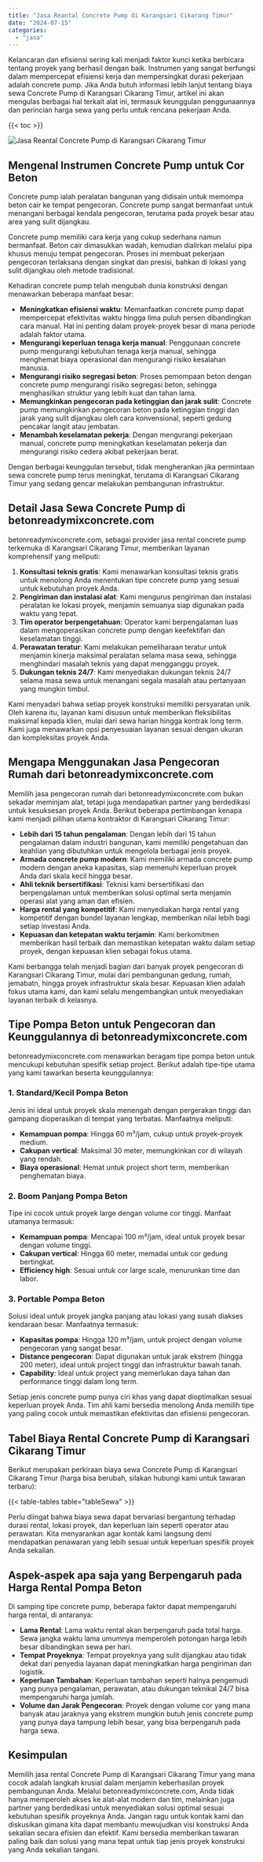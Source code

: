 ```yaml
---
title: "Jasa Reantal Concrete Pump di Karangsari Cikarang Timur"
date: "2024-07-15"
categories: 
  - "jasa"
---
```


Kelancaran dan efisiensi sering kali menjadi faktor kunci ketika berbicara tentang proyek yang berhasil dengan baik. Instrumen yang sangat berfungsi dalam mempercepat efisiensi kerja dan mempersingkat durasi pekerjaan adalah concrete pump. Jika Anda butuh informasi lebih lanjut tentang biaya sewa Concrete Pump di Karangsari Cikarang Timur, artikel ini akan mengulas berbagai hal terkait alat ini, termasuk keunggulan penggunaannya dan perincian harga sewa yang perlu untuk rencana pekerjaan Anda.

{{< toc >}}

![Jasa Reantal Concrete Pump di Karangsari Cikarang Timur](https://betoncor8.github.io/pump/concrete-pump%20(13).png)

## Mengenal Instrumen Concrete Pump untuk Cor Beton

Concrete pump ialah peralatan bangunan yang didisain untuk memompa beton cair ke tempat pengecoran. Concrete pump sangat bermanfaat untuk menangani berbagai kendala pengecoran, terutama pada proyek besar atau area yang sulit dijangkau.

Concrete pump memiliki cara kerja yang cukup sederhana namun bermanfaat. Beton cair dimasukkan wadah, kemudian dialirkan melalui pipa khusus menuju tempat pengecoran. Proses ini membuat pekerjaan pengecoran terlaksana dengan singkat dan presisi, bahkan di lokasi yang sulit dijangkau oleh metode tradisional.

Kehadiran concrete pump telah mengubah dunia konstruksi dengan menawarkan beberapa manfaat besar:

- **Meningkatkan efisiensi waktu**: Memanfaatkan concrete pump dapat mempercepat efektivitas waktu hingga lima puluh persen dibandingkan cara manual. Hal ini penting dalam proyek-proyek besar di mana periode adalah faktor utama.
- **Mengurangi keperluan tenaga kerja manual**: Penggunaan concrete pump mengurangi kebutuhan tenaga kerja manual, sehingga menghemat biaya operasional dan mengurangi risiko kesalahan manusia.
- **Mengurangi risiko segregasi beton**: Proses pemompaan beton dengan concrete pump mengurangi risiko segregasi beton, sehingga menghasilkan struktur yang lebih kuat dan tahan lama.
- **Memungkinkan pengecoran pada ketinggian dan jarak sulit**: Concrete pump memungkinkan pengecoran beton pada ketinggian tinggi dan jarak yang sulit dijangkau oleh cara konvensional, seperti gedung pencakar langit atau jembatan.
- **Menambah keselamatan pekerja**: Dengan mengurangi pekerjaan manual, concrete pump meningkatkan keselamatan pekerja dan mengurangi risiko cedera akibat pekerjaan berat.

Dengan berbagai keunggulan tersebut, tidak mengherankan jika permintaan sewa concrete pump terus meningkat, terutama di Karangsari Cikarang Timur yang sedang gencar melakukan pembangunan infrastruktur.

## Detail Jasa Sewa Concrete Pump di betonreadymixconcrete.com

betonreadymixconcrete.com, sebagai provider jasa rental concrete pump terkemuka di Karangsari Cikarang Timur, memberikan layanan komprehensif yang meliputi:

1. **Konsultasi teknis gratis**: Kami menawarkan konsultasi teknis gratis untuk menolong Anda menentukan tipe concrete pump yang sesuai untuk kebutuhan proyek Anda.
2. **Pengiriman dan instalasi alat**: Kami mengurus pengiriman dan instalasi peralatan ke lokasi proyek, menjamin semuanya siap digunakan pada waktu yang tepat.
3. **Tim operator berpengetahuan**: Operator kami berpengalaman luas dalam mengoperasikan concrete pump dengan keefektifan dan keselamatan tinggi.
4. **Perawatan teratur**: Kami melakukan pemeliharaan teratur untuk menjamin kinerja maksimal peralatan selama masa sewa, sehingga menghindari masalah teknis yang dapat mengganggu proyek.
5. **Dukungan teknis 24/7**: Kami menyediakan dukungan teknis 24/7 selama masa sewa untuk menangani segala masalah atau pertanyaan yang mungkin timbul.

Kami menyadari bahwa setiap proyek konstruksi memiliki persyaratan unik. Oleh karena itu, layanan kami disusun untuk memberikan fleksibilitas maksimal kepada klien, mulai dari sewa harian hingga kontrak long term. Kami juga menawarkan opsi penyesuaian layanan sesuai dengan ukuran dan kompleksitas proyek Anda.

## Mengapa Menggunakan Jasa Pengecoran Rumah dari betonreadymixconcrete.com

Memilih jasa pengecoran rumah dari betonreadymixconcrete.com bukan sekadar meminjam alat, tetapi juga mendapatkan partner yang berdedikasi untuk kesuksesan proyek Anda. Berikut beberapa pertimbangan kenapa kami menjadi pilihan utama kontraktor di Karangsari Cikarang Timur:

- **Lebih dari 15 tahun pengalaman**: Dengan lebih dari 15 tahun pengalaman dalam industri bangunan, kami memiliki pengetahuan dan keahlian yang dibutuhkan untuk mengelola berbagai jenis proyek.
- **Armada concrete pump modern**: Kami memiliki armada concrete pump modern dengan aneka kapasitas, siap memenuhi keperluan proyek Anda dari skala kecil hingga besar.
- **Ahli teknik bersertifikasi**: Teknisi kami bersertifikasi dan berpengalaman untuk memberikan solusi optimal serta menjamin operasi alat yang aman dan efisien.
- **Harga rental yang kompetitif**: Kami menyediakan harga rental yang kompetitif dengan bundel layanan lengkap, memberikan nilai lebih bagi setiap investasi Anda.
- **Kepuasan dan ketepatan waktu terjamin**: Kami berkomitmen memberikan hasil terbaik dan memastikan ketepatan waktu dalam setiap proyek, dengan kepuasan klien sebagai fokus utama.

Kami berbangga telah menjadi bagian dari banyak proyek pengecoran di Karangsari Cikarang Timur, mulai dari pembangunan gedung, rumah, jemabatn, hingga proyek infrastruktur skala besar. Kepuasan klien adalah fokus utama kami, dan kami selalu mengembangkan untuk menyediakan layanan terbaik di kelasnya.

## Tipe Pompa Beton untuk Pengecoran dan Keunggulannya di betonreadymixconcrete.com

betonreadymixconcrete.com menawarkan beragam tipe pompa beton untuk mencukupi kebutuhan spesifik setiap project. Berikut adalah tipe-tipe utama yang kami tawarkan beserta keunggulannya:

### 1\. Standard/Kecil Pompa Beton

Jenis ini ideal untuk proyek skala menengah dengan pergerakan tinggi dan gampang dioperasikan di tempat yang terbatas. Manfaatnya meliputi:

- **Kemampuan pompa**: Hingga 60 m³/jam, cukup untuk proyek-proyek medium.
- **Cakupan vertical**: Maksimal 30 meter, memungkinkan cor di wilayah yang rendah.
- **Biaya operasional**: Hemat untuk project short term, memberikan penghematan biaya.

### 2\. Boom Panjang Pompa Beton

Tipe ini cocok untuk proyek large dengan volume cor tinggi. Manfaat utamanya termasuk:

- **Kemampuan pompa**: Mencapai 100 m³/jam, ideal untuk proyek besar dengan volume tinggi.
- **Cakupan vertical**: Hingga 60 meter, memadai untuk cor gedung bertingkat.
- **Efficiency high**: Sesuai untuk cor large scale, menurunkan time dan labor.

### 3\. Portable Pompa Beton

Solusi ideal untuk proyek jangka panjang atau lokasi yang susah diakses kendaraan besar. Manfaatnya termasuk:

- **Kapasitas pompa**: Hingga 120 m³/jam, untuk project dengan volume pengecoran yang sangat besar.
- **Distance pengecoran**: Dapat digunakan untuk jarak ekstrem (hingga 200 meter), ideal untuk project tinggi dan infrastruktur bawah tanah.
- **Capability**: Ideal untuk project yang memerlukan daya tahan dan performance tinggi dalam long term.

Setiap jenis concrete pump punya ciri khas yang dapat dioptimalkan sesuai keperluan proyek Anda. Tim ahli kami bersedia menolong Anda memilih tipe yang paling cocok untuk memastikan efektivitas dan efisiensi pengecoran.

## Tabel Biaya Rental Concrete Pump di Karangsari Cikarang Timur

Berikut merupakan perkiraan biaya sewa Concrete Pump di Karangsari Cikarang Timur (harga bisa berubah, silakan hubungi kami untuk tawaran terbaru):

{{< table-tables table="tableSewa" >}}

Perlu diingat bahwa biaya sewa dapat bervariasi bergantung terhadap durasi rental, lokasi proyek, dan keperluan lain seperti operator atau perawatan. Kita menyarankan agar kontak kami langsung demi mendapatkan penawaran yang lebih sesuai untuk keperluan spesifik proyek Anda sekalian.

## Aspek-aspek apa saja yang Berpengaruh pada Harga Rental Pompa Beton

Di samping tipe concrete pump, beberapa faktor dapat mempengaruhi harga rental, di antaranya:

- **Lama Rental**: Lama waktu rental akan berpengaruh pada total harga. Sewa jangka waktu lama umumnya memperoleh potongan harga lebih besar dibandingkan sewa per hari.
- **Tempat Proyeknya**: Tempat proyeknya yang sulit dijangkau atau tidak dekat dari penyedia layanan dapat meningkatkan harga pengiriman dan logistik.
- **Keperluan Tambahan**: Keperluan tambahan seperti halnya pengemudi yang punya pengalaman, perawatan, atau dukungan teknikal 24/7 bisa mempengaruhi harga jumlah.
- **Volume dan Jarak Pengecoran**: Proyek dengan volume cor yang mana banyak atau jaraknya yang ekstrem mungkin butuh jenis concrete pump yang punya daya tampung lebih besar, yang bisa berpengaruh pada harga sewa.

## Kesimpulan

Memilih jasa rental Concrete Pump di Karangsari Cikarang Timur yang mana cocok adalah langkah krusial dalam menjamin keberhasilan proyek pembangunan Anda. Melalui betonreadymixconcrete.com, Anda tidak hanya memperoleh akses ke alat-alat modern dan tim, melainkan juga partner yang berdedikasi untuk menyediakan solusi optimal sesuai kebutuhan spesifik proyeknya Anda. Jangan ragu untuk kontak kami dan diskusikan gimana kita dapat membantu mewujudkan visi konstruksi Anda sekalian secara efisien dan efektif. Kami bersedia memberikan tawaran paling baik dan solusi yang mana tepat untuk tiap jenis proyek konstruksi yang Anda sekalian tangani.
